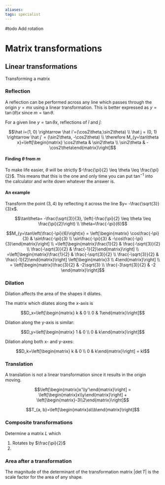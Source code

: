 ```yaml
---
aliases: 
tags: specialist
---
```

#todo Add rotation

# Matrix transformations

## Linear transformations

Transforming a matrix

### Reflection

A reflection can be performed across any line which passes through the origin $y=mx$ using a linear transformation. This is better expressed as $y=\tan(\theta) x$ since $m=\tan\theta$.

For a given line $y=\tan\theta x$, reflections of $\hat i$ and $\hat j$:

$$\hat i=(1, 0) \rightarrow \hat i'=(\cos2\theta,\sin2\theta) \\ \hat j = (0, 1) \rightarrow \hat j' = (\sin2\theta, -\cos2\theta) \\ \therefore M_{y=\tan\theta x}=\left[\begin{matrix} \cos2\theta & \sin2\theta \\ \sin2\theta & -\cos2\theta\end{matrix}\right]$$

#### Finding $\theta$ from $m$

To make life easier, $\theta$ will be strictly $-\frac{\pi}{2} \leq \theta \leq \frac{\pi}{2}$. This means that this is the one and only time you can put $\tan ^{-1}$ into the calculator and write down whatever the answer is.

#### An example

Transform the point $(3, 4)$ by reflecting it across the line $y= -\frac{\sqrt{3}}{3}x$.

$$\tan\theta= -\frac{\sqrt{3}}{3}, \left(-\frac{\pi}{2} \leq \theta \leq \frac{\pi}{2}\right) \\ \theta=\frac{-\pi}{6}$$

$$M_{y=\tan\left(\frac{-\pi}{6}\right)x} = \left[\begin{matrix} \cos\frac{-\pi}{3} & \sin\frac{-\pi}{3} \\ \sin\frac{-\pi}{3} & -\cos\frac{-\pi}{3}\end{matrix}\right] \\ =\left[\begin{matrix}\frac{1}{2} & \frac{-\sqrt{3}}{2} \\ \frac{-\sqrt{3}}{2} & \frac{-1}{2}\end{matrix}\right] \\ =\left[\begin{matrix}\frac{1}{2} & \frac{-\sqrt{3}}{2} \\ \frac{-\sqrt{3}}{2} & \frac{-1}{2}\end{matrix}\right] \left[\begin{matrix}3 \\ 4\end{matrix}\right] \\ = \left[\begin{matrix}\frac{3}{2} & -2\sqrt{3} \\ \frac{-3\sqrt{3}}{2} & -2 \end{matrix}\right]$$

### Dilation

Dilation affects the area of the shapes it dilates.

The matrix which dilates along the $x$-axis is

$$D_x=\left[\begin{matrix} k & 0 \\ 0 & 1\end{matrix}\right]$$

Dilation along the y-axis is similar:

$$D_y=\left[\begin{matrix} 1 & 0 \\ 0 & k\end{matrix}\right]$$

Dilation along both x- and y-axes:

$$D_k=\left[\begin{matrix} k & 0 \\ 0 & k\end{matrix}\right] = kI$$

### Translation

A translation is not a linear transformation since it results in the origin moving.

$$\left[\begin{matrix}x'\\y'\end{matrix}\right] = \left[\begin{matrix}x\\y\end{matrix}\right] + \left[\begin{matrix}-3\\2\end{matrix}\right]$$

$$T_{a, b}=\left[\begin{matrix}a\\b\end{matrix}\right]$$

### Composite transformations

Determine a matrix $L$ which

1. Rotates by $\frac{\pi}{2}$
2.

### Area after a transformation

The magnitude of the determinant of the transformation matrix $|\det T|$ is the scale factor for the area of any shape.
